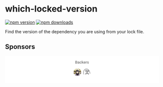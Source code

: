 # which-locked-version

[![npm version][npm-version-src]][npm-version-href]
[![npm downloads][npm-downloads-src]][npm-downloads-href]

Find the version of the dependency you are using from your lock file.

## Sponsors

<p align="center">
  <a href="https://github.com/hyoban/sponsors">
    <img src="https://raw.githubusercontent.com/hyoban/sponsors/main/sponsorkit/sponsors.svg" />
  </a>
</p>

<!-- Badges -->

[npm-version-src]: https://img.shields.io/npm/v/which-locked-version?style=flat&colorA=080f12&colorB=1fa669
[npm-version-href]: https://npmjs.com/package/which-locked-version
[npm-downloads-src]: https://img.shields.io/npm/dm/which-locked-version?style=flat&colorA=080f12&colorB=1fa669
[npm-downloads-href]: https://npmjs.com/package/which-locked-version
